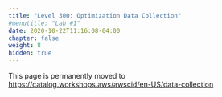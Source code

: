 ```yaml
---
title: "Level 300: Optimization Data Collection"
#menutitle: "Lab #1"
date: 2020-10-22T11:16:08-04:00
chapter: false
weight: 8
hidden: true
---
```


This page is permanently moved to https://catalog.workshops.aws/awscid/en-US/data-collection
